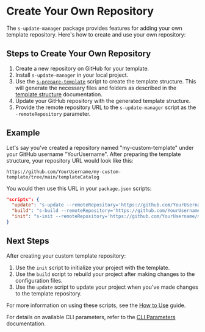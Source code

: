 # Create Your Own Repository

The `s-update-manager` package provides features for adding your own template repository. Here's how to create and use your own repository:

## Steps to Create Your Own Repository

1. Create a new repository on GitHub for your template.
2. Install `s-update-manager` in your local project.
3. Use the [`s-prepare-template`](prepare-template.md) script to create the template structure. This will generate the necessary files and folders as described in the [template structure](template-structure.md) documentation.
4. Update your GitHub repository with the generated template structure.
5. Provide the remote repository URL to the `s-update-manager` script as the `-remoteRepository` parameter.

## Example

Let's say you've created a repository named "my-custom-template" under your GitHub username "YourUsername". After preparing the template structure, your repository URL would look like this:

```
https://github.com/YourUsername/my-custom-template/tree/main/templateCatalog
```

You would then use this URL in your `package.json` scripts:

```json
"scripts": {
  "update": "s-update --remoteRepository='https://github.com/YourUsername/my-custom-template/tree/main/templateCatalog'",
  "build": "s-build --remoteRepository='https://github.com/YourUsername/my-custom-template/tree/main/templateCatalog'",
  "init": "s-init --remoteRepository='https://github.com/YourUsername/my-custom-template/tree/main/templateCatalog'"
}
```

## Next Steps

After creating your custom template repository:

1. Use the `init` script to initialize your project with the template.
2. Use the `build` script to rebuild your project after making changes to the configuration files.
3. Use the `update` script to update your project when you've made changes to the template repository.

For more information on using these scripts, see the [How to Use](howToUse.md) guide.

For details on available CLI parameters, refer to the [CLI Parameters](cli-parameters.md) documentation.
